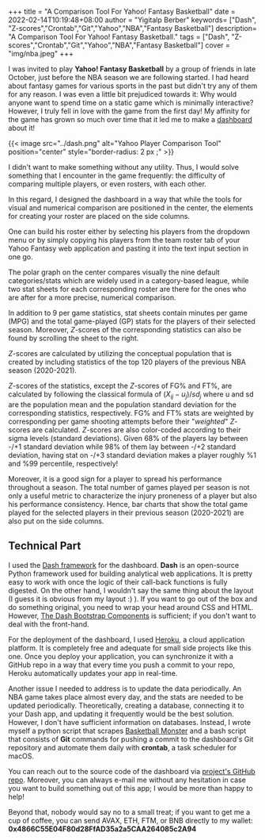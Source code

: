 +++
title = "A Comparison Tool For Yahoo! Fantasy Basketball"
date = 2022-02-14T10:19:48+08:00
author = "Yigitalp Berber"
keywords= ["Dash", "Z-scores","Crontab","Git","Yahoo","NBA","Fantasy Basketball"]
description= "A Comparison Tool For Yahoo! Fantasy Basketball."
tags = ["Dash", "Z-scores","Crontab","Git","Yahoo","NBA","Fantasy Basketball"]
cover = "img/nba.jpeg"
+++

I was invited to play **Yahoo! Fantasy Basketball** by a group of friends in late October, just before the NBA season we are following started. I  had heard about fantasy games for various sports in the past but didn't try any of them for any reason. I was even a little bit prejudiced towards it: Why would anyone want to spend time on a static game which is minimally interactive? However, I truly fell in love with the game from the first day! My affinity for the game has grown so much over time that it led me to make a [dashboard](https://yahoocompare.herokuapp.com/) about it!

{{< image src="../dash.png" alt="Yahoo Player Comparison Tool" position="center" style="border-radius: 2 px ;" >}}


I didn't want to make something without any utility. Thus, I would solve something that I encounter in the game frequently: the difficulty of comparing multiple players, or even rosters, with each other. 

In this regard, I designed the dashboard in a way that while the tools for visual and numerical comparison are positioned in the center, the elements for creating your roster are placed on the side columns. 

One can build his roster either by selecting his players from the dropdown menu or by simply copying his players from the team roster tab of your Yahoo Fantasy web application and pasting it into the text input section in one go.

The polar graph on the center compares visually the nine default categories/stats which are widely used in a category-based league, while two stat sheets for each corresponding roster are there for the ones who are after for a more precise, numerical comparison.

In addition to 9 per game statistics, stat sheets contain minutes per game (MPG) and the total game-played (GP) stats for the players of their selected season. Moreover, $Z$-scores of the corresponding statistics can also be found by scrolling the sheet to the right. 

$Z$-scores are calculated by utilizing the conceptual population that is created by including statistics of the top 120 players of the previous NBA season (2020-2021).

$Z$-scores of the statistics, except the $Z$-scores of  FG% and FT%, are calculated by following the classical formula of $(X_{ij}-u_j)/sd_j$ where u and sd are the population mean and the population standard deviation for the corresponding statistics, respectively. FG% and FT% stats are weighted by corresponding per game shooting attempts before their "*weighted*" $Z$-scores are calculated. $Z$-scores are also color-coded according to their sigma levels (standard deviations). Given 68% of the players lay between -/+1 standard deviation while 98% of them lay between -/+2 standard deviation, having stat on -/+3 standard deviation makes a player roughly %1 and %99 percentile, respectively!

Moreover, it is a good sign for a player to spread his performance throughout a season. The total number of games played per season is not only a useful metric to characterize the injury proneness of a player but also his performance consistency. Hence, bar charts that show the total game played for the selected players in their previous season (2020-2021) are also put on the side columns.

## Technical Part

I used the [Dash framework](https://dash.plotly.com/) for the dashboard. **Dash** is an open-source Python framework used for building analytical web applications. It is pretty easy to work with once the logic of their call-back functions is fully digested. On the other hand, I wouldn't say the same thing about the layout (I guess it is obvious from my layout :) ). If you want to go out of the box and do something original, you need to wrap your head around CSS and HTML. However, [The Dash Bootstrap Components](https://dash-bootstrap-components.opensource.faculty.ai/docs/components/layout/) is sufficient; if you don't want to deal with the front-hand.

For the deployment of the dashboard, I used [Heroku](https://www.heroku.com/home), a cloud application platform. It is completely free and adequate for small side projects like this one. Once you deploy your application, you can synchronize it with a GitHub repo in a way that every time you push a commit to your repo, Heroku automatically updates your app in real-time.

Another issue I needed to address is to update the data periodically. An NBA game takes place almost every day, and the stats are needed to be updated periodically. Theoretically, creating a database, connecting it to your Dash app, and updating it frequently would be the best solution. However, I don't have sufficient information on databases. Instead, I wrote myself a python script that scrapes [Basketball Monster](https://basketballmonster.com/) and a bash script that consists of **Git** commands for pushing a commit to the dashboard's Git repository and automate them daily with **crontab**, a task scheduler for macOS.

You can reach out to the source code of the dashboard via [project's GitHub repo](https://github.com/ytalp17/dashapp). Moreover, you can always e-mail me without any hesitation in case you want to build something out of this app; I would be more than happy to help!

Beyond that, nobody would say no to a small treat; if you want to get me a cup of coffee, you can send AVAX, ETH, FTM, or BNB directly to my wallet:  **0x4866C55E04F80d28FfAD35a2a5CAA264085c2A94**





